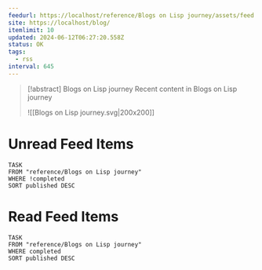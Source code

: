 ```yaml
---
feedurl: https://localhost/reference/Blogs on Lisp journey/assets/feed.xml
site: https://localhost/blog/
itemlimit: 10
updated: 2024-06-12T06:27:20.558Z
status: OK
tags:
  - rss
interval: 645
---
```


> [!abstract] Blogs on Lisp journey
> Recent content in Blogs on Lisp journey
>
> ![[Blogs on Lisp journey.svg|200x200]]
# Unread Feed Items
~~~dataview
TASK
FROM "reference/Blogs on Lisp journey"
WHERE !completed
SORT published DESC
~~~

# Read Feed Items
~~~dataview
TASK
FROM "reference/Blogs on Lisp journey"
WHERE completed
SORT published DESC
~~~
